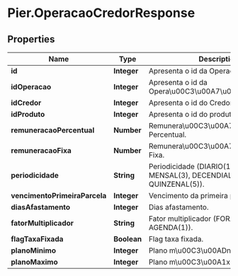 # Pier.OperacaoCredorResponse

## Properties
Name | Type | Description | Notes
------------ | ------------- | ------------- | -------------
**id** | **Integer** | Apresenta o id da OperacaoCredor. | [optional] 
**idOperacao** | **Integer** | Apresenta o id da Opera\u00C3\u00A7\u00C3\u00A3o. | [optional] 
**idCredor** | **Integer** | Apresenta o id do Credor. | [optional] 
**idProduto** | **Integer** | Apresenta o id do produto. | [optional] 
**remuneracaoPercentual** | **Number** | Remunera\u00C3\u00A7\u00C3\u00A3o Percentual. | [optional] 
**remuneracaoFixa** | **Number** | Remunera\u00C3\u00A7\u00C3\u00A3o Fixa. | [optional] 
**periodicidade** | **String** | Periodicidade (DIARIO(1), SEMANAL(2), MENSAL(3), DECENDIAL(4), QUINZENAL(5)). | [optional] 
**vencimentoPrimeiraParcela** | **Integer** | Vencimento da primeira parcela. | [optional] 
**diasAfastamento** | **Integer** | Dias afastamento. | [optional] 
**fatorMultiplicador** | **String** | Fator multiplicador (FORA_AGENDA(0), AGENDA(1)). | [optional] 
**flagTaxaFixada** | **Boolean** | Flag taxa fixada. | [optional] 
**planoMinimo** | **Integer** | Plano m\u00C3\u00ADnimo da regra. | [optional] 
**planoMaximo** | **Integer** | Plano m\u00C3\u00A1ximo da regra. | [optional] 


